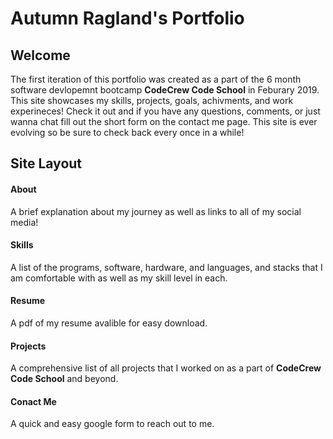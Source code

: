 # Autumn Ragland's Portfolio

## Welcome

The first iteration of this portfolio was created as a part of the 6 month software devlopemnt bootcamp **CodeCrew Code School** in Feburary 2019. This site showcases my skills, projects, goals, achivments, and work experineces! Check it out and if you have any questions, comments, or just wanna chat fill out the short form on the contact me page. This site is ever evolving so be sure to check back every once in a while!

## Site Layout
#### About
A brief explanation about my journey as well as links to all of my social media!
#### Skills
A list of the programs, software, hardware, and languages, and stacks that I am comfortable with as well as my skill level in each.
#### Resume
A pdf of my resume avalible for easy download.
#### Projects
A comprehensive list of all projects that I worked on as a part of **CodeCrew Code School** and beyond.
#### Conact Me
A quick and easy google form to reach out to me.
